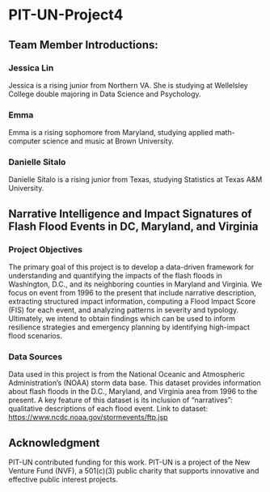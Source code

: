 # PIT-UN-Project4

## Team Member Introductions: 
### Jessica Lin
Jessica is a rising junior from Northern VA. She is studying at Wellelsley College double majoring in Data Science and Psychology.

### Emma 
Emma is a rising sophomore from Maryland, studying applied math-computer science and music at Brown University. 

### Danielle Sitalo
Danielle Sitalo is a rising junior from Texas, studying Statistics at Texas A&M University. 

## Narrative Intelligence and Impact Signatures of Flash Flood Events in DC, Maryland, and Virginia

### Project Objectives
The primary goal of this project is to develop a data-driven framework for understanding and quantifying the impacts of the flash floods in Washington, D.C., and its neighboring counties in Maryland and Virginia. We focus on event from 1996 to the present that include narrative description, extracting structured impact information, computing a Flood Impact Score (FIS) for each event, and analyzing patterns in severity and typology. Ultimately, we intend to obtain findings which can be used to inform resilience strategies and emergency planning by identifying high-impact flood scenarios. 

### Data Sources
Data used in this project is from the National Oceanic and Atmospheric Administration’s (NOAA) storm data base. This dataset provides information about flash floods in the D.C., Maryland, and Virginia area from 1996 to the present. A key feature of this dataset is its inclusion of “narratives”: qualitative descriptions of each flood event. 
Link to dataset: https://www.ncdc.noaa.gov/stormevents/ftp.jsp

## Acknowledgment
PIT-UN contributed funding for this work. PIT-UN is a project of the New Venture
Fund (NVF), a 501(c)(3) public charity that supports innovative and effective
public interest projects.
